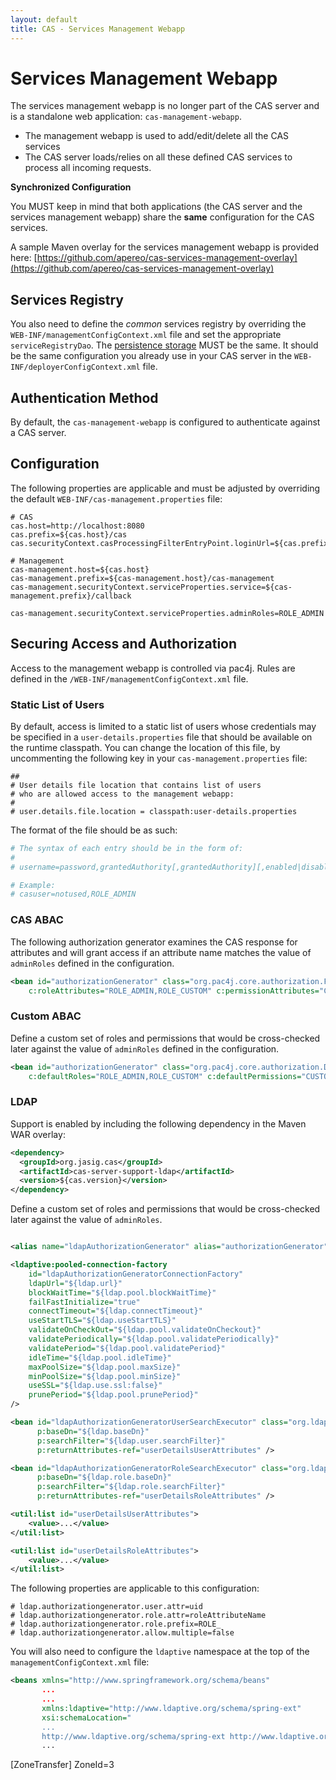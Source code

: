 ```yaml
---
layout: default
title: CAS - Services Management Webapp
---
```

# Services Management Webapp

The services management webapp is no longer part of the CAS server and
is a standalone web application: `cas-management-webapp`.

* The management webapp is used to add/edit/delete all the CAS services
* The CAS server loads/relies on all these defined CAS services to process all incoming requests.

<div class="alert alert-warning"><strong>Synchronized Configuration</strong><p>
You MUST keep in mind that both applications (the CAS server and the services management webapp)
share the <strong>same</strong> configuration for the CAS services.
</p></div>

A sample Maven overlay for the services management webapp is provided here: [https://github.com/apereo/cas-services-management-overlay](https://github.com/apereo/cas-services-management-overlay)

## Services Registry

You also need to define the *common* services registry by overriding the `WEB-INF/managementConfigContext.xml`
file and set the appropriate `serviceRegistryDao`. The [persistence storage](Service-Management.html) MUST be the same.
It should be the same configuration you already use in your CAS server in the `WEB-INF/deployerConfigContext.xml` file.

## Authentication Method

By default, the `cas-management-webapp` is configured to authenticate against a CAS server. 

## Configuration
The following properties are applicable and must be adjusted by overriding the default `WEB-INF/cas-management.properties` file:

```properties
# CAS
cas.host=http://localhost:8080
cas.prefix=${cas.host}/cas
cas.securityContext.casProcessingFilterEntryPoint.loginUrl=${cas.prefix}/login

# Management
cas-management.host=${cas.host}
cas-management.prefix=${cas-management.host}/cas-management
cas-management.securityContext.serviceProperties.service=${cas-management.prefix}/callback

cas-management.securityContext.serviceProperties.adminRoles=ROLE_ADMIN
```

## Securing Access and Authorization
Access to the management webapp is controlled via pac4j. Rules are defined in 
the `/WEB-INF/managementConfigContext.xml` file.


### Static List of Users
By default, access is limited to a static list of users whose credentials may be specified in a `user-details.properties` 
file that should be available on the runtime classpath. You can change the location of this file, by uncommenting the following key in your `cas-management.properties` file:

```properties
##
# User details file location that contains list of users
# who are allowed access to the management webapp:
#
# user.details.file.location = classpath:user-details.properties
```

The format of the file should be as such:

```bash
# The syntax of each entry should be in the form of:
#
# username=password,grantedAuthority[,grantedAuthority][,enabled|disabled]

# Example:
# casuser=notused,ROLE_ADMIN
```

### CAS ABAC

The following authorization generator examines the CAS response for attributes
and will grant access if an attribute name matches the value of `adminRoles` defined in the configuration.
 
```xml
<bean id="authorizationGenerator" class="org.pac4j.core.authorization.FromAttributesAuthorizationGenerator"
    c:roleAttributes="ROLE_ADMIN,ROLE_CUSTOM" c:permissionAttributes="CUSTOM_PERMISSION1,CUSTOM_PERMISSION2" />
```

### Custom ABAC

Define a custom set of roles and permissions that would be cross-checked later against the value of `adminRoles`
defined in the configuration.
 
```xml
<bean id="authorizationGenerator" class="org.pac4j.core.authorization.DefaultRolesPermissionsAuthorizationGenerator"
    c:defaultRoles="ROLE_ADMIN,ROLE_CUSTOM" c:defaultPermissions="CUSTOM_PERMISSION1,CUSTOM_PERMISSION2" />
```

### LDAP

Support is enabled by including the following dependency in the Maven WAR overlay:

```xml
<dependency>
  <groupId>org.jasig.cas</groupId>
  <artifactId>cas-server-support-ldap</artifactId>
  <version>${cas.version}</version>
</dependency>
```

Define a custom set of roles and permissions that would be cross-checked later against the value of `adminRoles`.
 
```xml

<alias name="ldapAuthorizationGenerator" alias="authorizationGenerator" />

<ldaptive:pooled-connection-factory
    id="ldapAuthorizationGeneratorConnectionFactory"
    ldapUrl="${ldap.url}"
    blockWaitTime="${ldap.pool.blockWaitTime}"
    failFastInitialize="true"
    connectTimeout="${ldap.connectTimeout}"
    useStartTLS="${ldap.useStartTLS}"
    validateOnCheckOut="${ldap.pool.validateOnCheckout}"
    validatePeriodically="${ldap.pool.validatePeriodically}"
    validatePeriod="${ldap.pool.validatePeriod}"
    idleTime="${ldap.pool.idleTime}"
    maxPoolSize="${ldap.pool.maxSize}"
    minPoolSize="${ldap.pool.minSize}"
    useSSL="${ldap.use.ssl:false}"
    prunePeriod="${ldap.pool.prunePeriod}"
/>

<bean id="ldapAuthorizationGeneratorUserSearchExecutor" class="org.ldaptive.SearchExecutor"
      p:baseDn="${ldap.baseDn}"
      p:searchFilter="${ldap.user.searchFilter}"
      p:returnAttributes-ref="userDetailsUserAttributes" />

<bean id="ldapAuthorizationGeneratorRoleSearchExecutor" class="org.ldaptive.SearchExecutor"
      p:baseDn="${ldap.role.baseDn}"
      p:searchFilter="${ldap.role.searchFilter}"
      p:returnAttributes-ref="userDetailsRoleAttributes" />

<util:list id="userDetailsUserAttributes">
    <value>...</value>
</util:list>

<util:list id="userDetailsRoleAttributes">
    <value>...</value>
</util:list>
```

The following properties are applicable to this configuration:

```properties
# ldap.authorizationgenerator.user.attr=uid
# ldap.authorizationgenerator.role.attr=roleAttributeName
# ldap.authorizationgenerator.role.prefix=ROLE_
# ldap.authorizationgenerator.allow.multiple=false
```

You will also need to configure the `ldaptive` namespace at the top of the `managementConfigContext.xml` file:

```xml
<beans xmlns="http://www.springframework.org/schema/beans"
       ...
       ...
       xmlns:ldaptive="http://www.ldaptive.org/schema/spring-ext"
       xsi:schemaLocation="
       ...
       http://www.ldaptive.org/schema/spring-ext http://www.ldaptive.org/schema/spring-ext.xsd">
       ...
```       
       
[ZoneTransfer]
ZoneId=3
